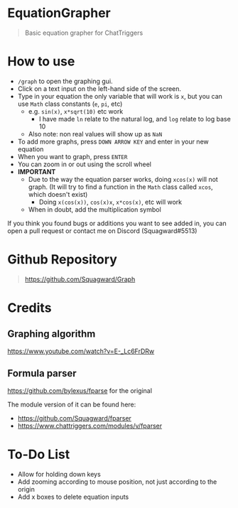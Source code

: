 # EquationGrapher

> Basic equation grapher for ChatTriggers

# How to use

- `/graph` to open the graphing gui.
- Click on a text input on the left-hand side of the screen.
- Type in your equation the only variable that will work is `x`,
  but you can use `Math` class constants (`e`, `pi`, etc)
  - e.g. `sin(x)`, `x*sqrt(10)` etc work
    - I have made `ln` relate to the natural log, and `log` relate to log base 10
  - Also note: non real values will show up as `NaN`
- To add more graphs, press `DOWN ARROW KEY` and enter in your new equation
- When you want to graph, press `ENTER`
- You can zoom in or out using the scroll wheel
- **IMPORTANT**
  - Due to the way the equation parser works, doing `xcos(x)` will not graph.
    (It will try to find a function in the `Math` class called `xcos`, which doesn't exist)
    - Doing `x(cos(x))`, `cos(x)x`, `x*cos(x)`, etc will work
  - When in doubt, add the multiplication symbol

If you think you found bugs or additions you want to see added in,
you can open a pull request or contact me on Discord (Squagward#5513)

# Github Repository

> https://github.com/Squagward/Graph

# Credits

## Graphing algorithm

https://www.youtube.com/watch?v=E-_Lc6FrDRw

## Formula parser

https://github.com/bylexus/fparse for the original

The module version of it can be found here:

- https://github.com/Squagward/fparser
- https://www.chattriggers.com/modules/v/fparser

# To-Do List

- Allow for holding down keys
- Add zooming according to mouse position, not just according to the origin
- Add x boxes to delete equation inputs
